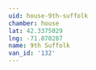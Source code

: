 ```yaml
---
uid: house-9th-suffolk
chamber: house
lat: 42.3375029
lng: -71.070287
name: 9th Suffolk
van_id: '132'
---
```

